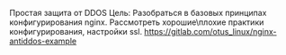 
Простая защита от DDOS
Цель: Разобраться в базовых принципах конфигурирования nginx. Рассмотреть хорошие\плохие практики конфигурирования, настройки ssl.
https://gitlab.com/otus_linux/nginx-antiddos-example 

